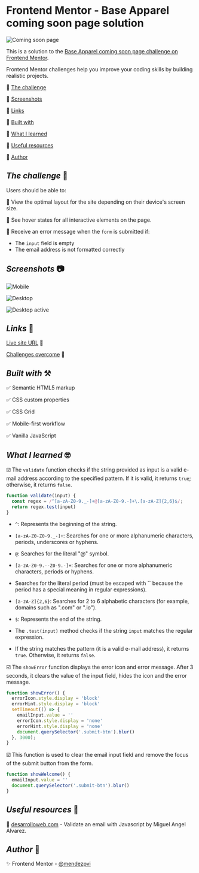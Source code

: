 # Frontend Mentor - Base Apparel coming soon page solution

![Coming soon page](./assets/video/sample.gif)

This is a solution to the [Base Apparel coming soon page challenge on Frontend Mentor](https://www.frontendmentor.io/challenges/base-apparel-coming-soon-page-5d46b47f8db8a7063f9331a0).

Frontend Mentor challenges help you improve your coding skills by building realistic projects.

🔳 [The challenge](#the-challenge-muscle)

🔳 [Screenshots](#screenshots-camera)

🔳 [Links](#links-link)

🔳 [Built with](#built-with-hammer_and_pick)

🔳 [What I learned](#what-i-learned-nerd_face)

🔳 [Useful resources](#useful-resources-memo)

🔳 [Author](#author-beginner)


## *The challenge* :muscle:

Users should be able to:

🎯 View the optimal layout for the site depending on their device's screen size.

🎯 See hover states for all interactive elements on the page.

🎯 Receive an error message when the `form` is submitted if:
  - The `input` field is empty
  - The email address is not formatted correctly

## *Screenshots* :camera:

![Mobile](./assets/screenshots/mobile.avif)

![Desktop](./assets/screenshots/desktop.avif)

![Desktop active](./assets/screenshots/desktop-active.avif)

## *Links* :link:

[Live site URL](https://mendezpvi.github.io/fem-comming-soon-page/) 👀

[Challenges overcome](https://github.com/mendezpvi/frontend-mentor-challenges) 👀

## *Built with* :hammer_and_pick:

✅ Semantic HTML5 markup

✅ CSS custom properties

✅ CSS Grid

✅ Mobile-first workflow

✅ Vanilla JavaScript

## *What I learned* :nerd_face:

☑️ The `validate` function checks if the string provided as input is a valid e-mail address according to the specified pattern. If it is valid, it returns `true`; otherwise, it returns `false`. 
```js
function validate(input) {
  const regex = /^[a-zA-Z0-9._-]+@[a-zA-Z0-9.-]+\.[a-zA-Z]{2,6}$/;
  return regex.test(input)
}
```

- `^`: Represents the beginning of the string.
- `[a-zA-Z0-Z0-9._-]+`: Searches for one or more alphanumeric characters, periods, underscores or hyphens.
- `@`: Searches for the literal "@" symbol.
- `[a-zA-Z0-9.--Z0-9.-]+`: Searches for one or more alphanumeric characters, periods or hyphens.
- Searches for the literal period (must be escaped with `` because the period has a special meaning in regular expressions).
- `[a-zA-Z]{2,6}`: Searches for 2 to 6 alphabetic characters (for example, domains such as ".com" or ".io").
- `$`: Represents the end of the string.

- The `.test(input)` method checks if the string `input` matches the regular expression.
- If the string matches the pattern (it is a valid e-mail address), it returns `true`. Otherwise, it returns `false`.

☑️ The `showError` function displays the error icon and error message. After 3 seconds, it clears the value of the input field, hides the icon and the error message.

```js
function showError() {
  errorIcon.style.display = 'block'
  errorHint.style.display = 'block'
  setTimeout(() => {
    emailInput.value = ''
    errorIcon.style.display = 'none'
    errorHint.style.display = 'none'
    document.querySelector('.submit-btn').blur()
  }, 3000);
}
```

☑️ This function is used to clear the email input field and remove the focus of the submit button from the form.
```js
function showWelcome() {
  emailInput.value = ''
  document.querySelector('.submit-btn').blur()
}
```

## *Useful resources* :memo:

🎁 [desarrolloweb.com](https://desarrolloweb.com/articulos/validar-email-javascript) - Validate an email with Javascript by Miguel Angel Alvarez.

## *Author* :beginner:

✨ Frontend Mentor - [@mendezpvi](https://www.frontendmentor.io/profile/mendezpvi)
